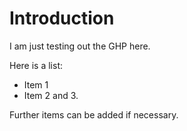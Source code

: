Introduction
=============

I am just testing out the GHP here. 

Here is a list:

- Item 1
- Item 2 and 3.

Further items can be added if necessary.
